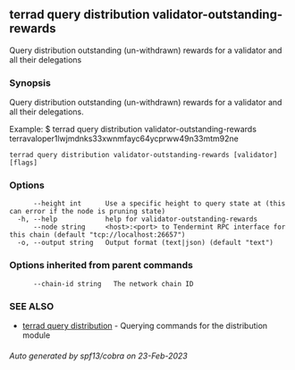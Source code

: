## terrad query distribution validator-outstanding-rewards

Query distribution outstanding (un-withdrawn) rewards for a validator and all their delegations

### Synopsis

Query distribution outstanding (un-withdrawn) rewards for a validator and all their delegations.

Example:
$ terrad query distribution validator-outstanding-rewards terravaloper1lwjmdnks33xwnmfayc64ycprww49n33mtm92ne

```
terrad query distribution validator-outstanding-rewards [validator] [flags]
```

### Options

```
      --height int      Use a specific height to query state at (this can error if the node is pruning state)
  -h, --help            help for validator-outstanding-rewards
      --node string     <host>:<port> to Tendermint RPC interface for this chain (default "tcp://localhost:26657")
  -o, --output string   Output format (text|json) (default "text")
```

### Options inherited from parent commands

```
      --chain-id string   The network chain ID
```

### SEE ALSO

* [terrad query distribution](terrad_query_distribution.md)	 - Querying commands for the distribution module

###### Auto generated by spf13/cobra on 23-Feb-2023
